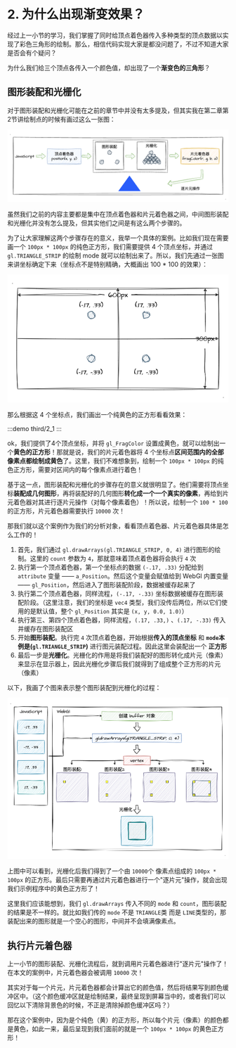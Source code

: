 # 2. 为什么出现渐变效果？

经过上一小节的学习，我们掌握了同时给顶点着色器传入多种类型的顶点数据以实现了彩色三角形的绘制。那么，相信代码实现大家是都没问题了，不过不知道大家是否会有个疑问？

为什么我们给三个顶点各传入一个颜色值，却出现了一个**渐变色的三角形**？

## 图形装配和光栅化

对于图形装配和光栅化可能在之前的章节中并没有太多提及，但其实我在第二章第2节讲绘制点的时候有画过这么一张图：

![2.1](../../public/images/second/2.1.png)

虽然我们之前的内容主要都是集中在顶点着色器和片元着色器之间，中间图形装配和光栅化并没有怎么提及，但其实他们之间是有这么两个步骤的。

为了让大家理解这两个步骤存在的意义，我举一个具体的案例。比如我们现在需要画一个 `100px * 100px` 的纯色正方形，我们需要提供 4 个顶点坐标，并通过 `gl.TRIANGLE_STRIP` 的绘制 mode 就可以绘制出来了。所以，我们先通过一张图来讲坐标确定下来（坐标点不是特别精确，大概画出 100 * 100 的效果）：

![2.1](../../public/images/third/2.1.png)

那么根据这 4 个坐标点，我们画出一个纯黄色的正方形看看效果：

:::demo
third/2_1
:::

ok，我们提供了4个顶点坐标，并将 `gl_FragColor` 设置成黄色，就可以绘制出一个**黄色的正方形**！那就是说，我们的片元着色器将 4 个坐标点**区间范围内的全部像素点都绘制成黄色**了。这里，我们不难想象到，绘制一个 `100px * 100px` 的纯色正方形，需要对区间内的每个像素点进行着色！

基于这一点，图形装配和光栅化的步骤存在的意义就很明显了。他们需要将顶点坐标**装配成几何图形**，再将装配好的几何图形**转化成一个一个真实的像素**，再给到片元着色器对其进行逐片元操作（对每个像素着色）！所以说，绘制一个 `100 * 100` 的正方形，片元着色器需要执行 `10000` 次！

那我们就以这个案例作为我们的分析对象，看看顶点着色器、片元着色器具体是怎么工作的！
1. 首先，我们通过 `gl.drawArrays(gl.TRIANGLE_STRIP, 0, 4)` 进行图形的绘制。这里的 `count` 参数为 `4`，那就意味着顶点着色器将会执行 `4` 次
2. 执行第一个顶点着色器，第一个坐标点的数据 `(-.17, .33)` 分配给到 `attribute` 变量 —— `a_Position`。然后这个变量会赋值给到 WebGl 内置变量 —— `gl_Position`，然后进入了图形装配阶段，数据被缓存起来了
3. 执行第二个顶点着色器，同样流程，`(-.17, -.33)` 坐标数据被缓存在图形装配阶段。（这里注意，我们的坐标是 `vec4` 类型，我们没传后两位，所以它们使用的是默认值，整个 `gl_Position` 其实是 `(x, y, 0.0, 1.0)`）
4. 执行第三、第四个顶点着色器，同样流程，`(.17, .33,)` 、`(.17, -.33)` 传入并缓存在图形装配区
5. 开始**图形装配**。执行完 `4` 次顶点着色器，开始根据**传入的顶点坐标** 和 **`mode`本例是(`gl.TRIANGLE_STRIP`)** 进行图元装配过程。因此这里会装配出一个 **正方形** 
6. 最后一步是**光栅化**。光栅化的作用是将我们装配好的图形转化成片元（像素）来显示在显示器上，因此光栅化步骤后我们就得到了组成整个正方形的片元（像素）

以下，我画了个图来表示整个图形装配到光栅化的过程：

![2.2](../../public/images/third/2.2.png)

上图中可以看到，光栅化后我们得到了一个由 `10000`个 像素点组成的 `100px * 100px` 的正方形。最后只需要再通过片元着色器进行一个"逐片元"操作，就会出现我们示例程序中的黄色正方形了！

这里我们应该能想到，我们 `gl.drawArrays` 传入不同的 `mode` 和 `count`，图形装配的结果是不一样的。就比如我们传的 `mode` 不是 `TRIANGLE`类 而是 `LINE`类型的，那装配出来的图形就是一个空心的图形，中间并不会填满像素点。

## 执行片元着色器

上一小节的图形装配、光栅化流程后，就到调用片元着色器进行"逐片元"操作了！在本文的案例中，片元着色器会被调用 `10000` 次！

其实对于每一个片元，片元着色器都会计算出它的颜色值，然后将结果写到颜色缓冲区中。（这个颜色缓冲区就是绘制结果，最终呈现到屏幕当中的，或者我们可以回忆以下清除背景色的时候，不正是清除掉颜色缓冲区吗？）

那在这个案例中，因为是个纯色（黄）的正方形，所以每个片元（像素）的颜色都是黄色，如此一来，最后呈现到我们面前的就是一个 `100px * 100px` 的黄色正方形！